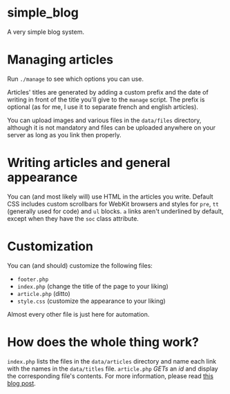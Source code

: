 # simple_blog
A very simple blog system.

# Managing articles
Run `./manage` to see which options you can use. 

Articles' titles are generated by adding a custom prefix and the date of writing in front of the title you'll give to
the `manage` script. The prefix is optional (as for me, I use it to separate french and english articles).

You can upload images and various files in the `data/files` directory, although it is not mandatory and files can be
uploaded anywhere on your server as long as you link then properly.

# Writing articles and general appearance
You can (and most likely will) use HTML in the articles you write. Default CSS includes custom scrollbars for 
WebKit browsers and styles for `pre`, `tt` (generally used for code) and `ul` blocks. `a` links aren't underlined by
default, except when they have the `soc` class attribute.

# Customization
You can (and should) customize the following files:

* `footer.php`
* `index.php` (change the title of the page to your liking)
* `article.php` (ditto)
* `style.css` (customize the appearance to your liking)

Almost every other file is just here for automation.

# How does the whole thing work?
`index.php` lists the files in the `data/articles` directory and name each link with the names in the `data/titles`
file. `article.php` *GETs* an _id_ and display the corresponding file's contents. For more information, please read
[this blog post](http://blog.morthon.rf.gd/article.php?id=2).
